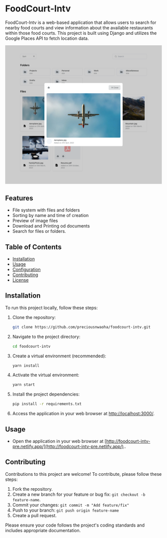 

# FoodCourt-Intv

FoodCourt-Intv is a web-based application that allows users to search for nearby food courts and view information about the available restaurants within those food courts. This project is built using Django and utilizes the Google Places API to fetch location data.

![FoodCourt-Intv Screenshot](./prev.png)

## Features

- File system with files and folders
- Sorting by name and time of creation
- Preview of image files
- Download and Printing od documents
- Search for files or folders.

## Table of Contents

- [Installation](#installation)
- [Usage](#usage)
- [Configuration](#configuration)
- [Contributing](#contributing)
- [License](#license)

## Installation

To run this project locally, follow these steps:

1. Clone the repository:

   ```bash
   git clone https://github.com/preciousnwaoha/foodcourt-intv.git
   ```

2. Navigate to the project directory:

   ```bash
   cd foodcourt-intv
   ```

3. Create a virtual environment (recommended):

   ```bash
   yarn install
   ```

4. Activate the virtual environment:

  

     ```bash
     yarn start
     ```

5. Install the project dependencies:

   ```bash
   pip install -r requirements.txt
   ```


8. Access the application in your web browser at [http://localhost:3000/](http://localhost:3000/).

## Usage

- Open the application in your web browser at [http://foodcourt-intv-pre.netlify.app/](http://foodcourt-intv-pre.netlify.app/)..


## Contributing

Contributions to this project are welcome! To contribute, please follow these steps:

1. Fork the repository.
2. Create a new branch for your feature or bug fix: `git checkout -b feature-name`.
3. Commit your changes: `git commit -m "Add feature/fix"`
4. Push to your branch: `git push origin feature-name`
5. Create a pull request.

Please ensure your code follows the project's coding standards and includes appropriate documentation.